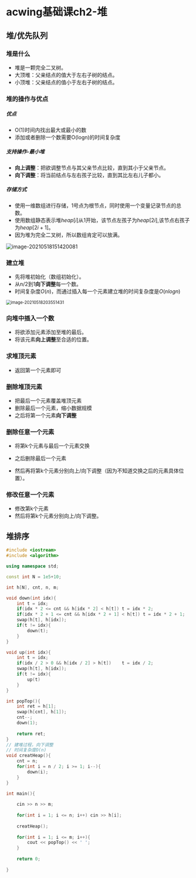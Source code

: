 # acwing基础课ch2-堆


## 堆/优先队列

### 堆是什么

+ 堆是一颗完全二叉树。
+ 大顶堆：父亲结点的值大于左右子树的结点。
+ 小顶堆：父亲结点的值小于左右子树的结点。

### 堆的操作与优点

##### 优点

+ O(1)时间内找出最大或最小的数
+ 添加或者删除一个数需要O(logn)的时间复杂度

##### 支持操作-最小堆

+ **向上调整**：把欲调整节点与其父亲节点比较，直到其小于父亲节点。
+ **向下调整**：将当前结点与左右孩子比较，直到其比左右儿子都小。

##### 存储方式

+ 使用一维数组进行存储，1号点为根节点，同时使用一个变量记录节点的总数。
+ 使用数组静态表示堆$heap[i]$从1开始，该节点左孩子为$heap[2i]$,该节点右孩子为$heap[2i+1]$。
+ 因为堆为完全二叉树，所以数组肯定可以放满。

![image-20210518151420081](https://picture-table.oss-cn-beijing.aliyuncs.com/img/image-20210518151420081.png)

### 建立堆

+ 先将堆初始化（数组初始化）。
+ 从n/2到1**向下调整**每一个数。
+ 时间复杂度$O(n)$，而通过插入每一个元素建立堆的时间复杂度是$O(nlogn)$

<img src="https://picture-table.oss-cn-beijing.aliyuncs.com/img/image-20210518203551431.png" alt="image-20210518203551431" style="zoom:80%;" />

### 向堆中插入一个数

+ 将欲添加元素添加至堆的最后。
+ 将该元素**向上调整**至合适的位置。

### 求堆顶元素

+ 返回第一个元素即可

### 删除堆顶元素

+ 把最后一个元素覆盖堆顶元素
+ 删除最后一个元素，缩小数据规模
+ 之后将第一个元素**向下调整**

### 删除任意一个元素

+ 将第k个元素与最后一个元素交换
+ 之后删除最后一个元素

+ 然后再将第k个元素分别向上/向下调整（因为不知道交换之后的元素具体位置）。

### 修改任意一个元素

+ 修改第k个元素
+ 然后将第k个元素分别向上/向下调整。



## 堆排序

``` cpp
#include <iostream>
#include <algorithm>

using namespace std;

const int N = 1e5+10;

int h[N], cnt, n, m;

void down(int idx){
    int t = idx;
    if(idx * 2 <= cnt && h[idx * 2] < h[t]) t = idx * 2;
    if(idx * 2 + 1 <= cnt && h[idx * 2 + 1] < h[t]) t = idx * 2 + 1;
    swap(h[t], h[idx]);
    if(t != idx){
        down(t);
    }
}

void up(int idx){
    int t = idx;
    if(idx / 2 > 0 && h[idx / 2] > h[t])	t = idx / 2;
    swap(h[t], h[idx]);
    if(t != idx){
        up(t)
    }
}

int popTop(){
    int ret = h[1];
    swap(h[cnt], h[1]);
    cnt--;
    down(1);
    
    return ret;
}
// 建堆过程，向下调整
// 时间复杂度O(n)
void creatHeap(){
    cnt = n;
    for(int i = n / 2; i >= 1; i--){
        down(i);
    }
}

int main(){
    
    cin >> n >> m;
    
    for(int i = 1; i <= n; i++) cin >> h[i];
    
    creatHeap();
    
    for(int i = 1; i <= m; i++){
        cout << popTop() << ' ';
    }
    
    return 0;
    
}
```


